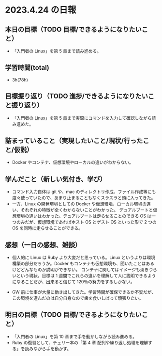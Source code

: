 # 2023.4.24 の日報

## 本日の目標（TODO 目標/できるようになりたいこと）

- 「入門者の Linux」を第 5 章まで読み進める。

## 学習時間(total)

- 3h(78h)

## 目標振り返り（TODO 進捗/できるようになりたいこと振り返り）

- 「入門者の Linux」を第 5 章まで実際にコマンドを入力して確認しながら読み進めた。

## 詰まっていること（実現したいこと/現状/行ったこと/仮説）

- Docker やコンテナ、仮想環境やローカルの違いがわからない。

## 学んだこと（新しい気付き、学び）

- コマンド入力自体は git や、mac のディレクトリ作成、ファイル作成等にも度々使っていたので、あまり止まることもなくスラスラと頭に入ってきた。
- 一方、Linux の開発環境としての Docker や仮想環境、ローカル環境の違い、それぞれの特徴が全くわからないことがわかった。
  デュアルブートと仮想環境の違いはわかった。デュアルブートは走らせることのできる OS は一つのみだが、仮想環境であればホスト OS とゲスト OS といった形で 2 つの OS を同時に走らせることができる。

## 感想（一日の感想、雑談）

- 個人的に Linux は Ruby より大変だと思っている。Linux というよりは環境構築の部分だろうか。Docker もコンテナも仮想環境も、聞いたことはあるけどどんなものか説明ができない。
  コンテナに関してはイメージも湧きづらいという現状。目標は 1 週間でこれらの違いを理解して人に説明できるようになることだが、出来ると信じて 120％の努力をするしかない。

- GW 前に仕事が大量に動き出してきた。学習時間が確保できるか不安だが、この環境を選んだのは自分自身なので歯を食いしばって頑張りたい。

## 明日の目標（TODO 目標/できるようになりたいこと）

- 「入門者の Linux」を第 10 章まで手を動かしながら読み進める。
- Ruby の復習として、チェリー本の「第 4 章 配列や繰り返し処理を理解する」を読みながら手を動かす。
